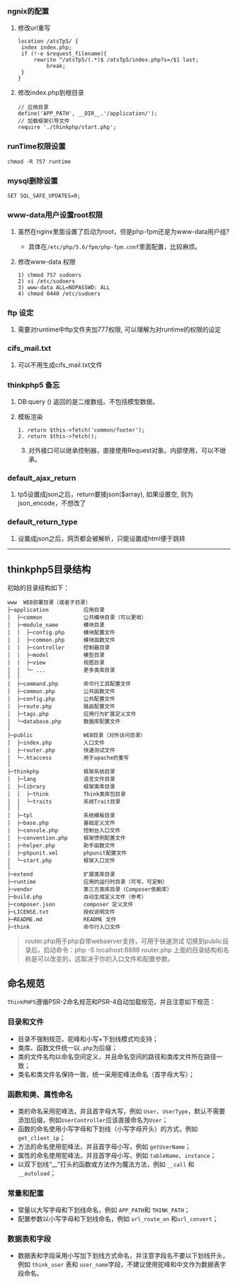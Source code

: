 ### ngnix的配置

1. 修改url重写

   ```
   location /atsTp5/ {
   	index index.php;
   	if (!-e $request_filename){
   		rewrite ^/atsTp5/(.*)$ /atsTp5/index.php?s=/$1 last;
   			break;
   	}
   }
   ```

   

2. 修改index.php到根目录

   ```
   // 应用目录
   define('APP_PATH', __DIR__.'/application/');
   // 加载框架引导文件
   require './thinkphp/start.php';
   ```


### runTime权限设置

```
chmod -R 757 runtime
```

### mysql删除设置

```
SET SQL_SAFE_UPDATES=0;
```

### www-data用户设置root权限

1. 虽然在nginx里面设置了启动为root，但是php-fpm还是为www-data用户组?

   + 具体在`/etc/php/5.6/fpm/php-fpm.conf`里面配置，比较麻烦。

2. 修改www-data 权限 

   ```
   1) chmod 757 sudoers
   2) vi /etc/sudoers
   3) www-data ALL=NOPASSWD: ALL
   4) chmod 0440 /etc/sudoers
   ```

### ftp 设定

1. 需要对runtime中ftp文件夹加777权限, 可以理解为对runtime的权限的设定

### cifs_mail.txt

1. 可以不用生成cifs_mail.txt文件

### thinkphp5 备忘

 1. DB:query () 返回的是二维数组。不包括模型数据。

 2. 模板渲染

    ```
    1. return $this->fetch('common/footer');
    2. return $this->fetch();
    ```

    3. 对外接口可以继承控制器，直接使用Request对象。内部使用，可以不继承。


### default_ajax_return
  1. tp5设置成json之后，return要接json($array), 如果设置空, 则为json_encode，不想改了

### default_return_type
  1. 设置成json之后，网页都会被解析，只能设置成html便于跳转
  
       
---
## thinkphp5目录结构

初始的目录结构如下：

~~~
www  WEB部署目录（或者子目录）
├─application           应用目录
│  ├─common             公共模块目录（可以更改）
│  ├─module_name        模块目录
│  │  ├─config.php      模块配置文件
│  │  ├─common.php      模块函数文件
│  │  ├─controller      控制器目录
│  │  ├─model           模型目录
│  │  ├─view            视图目录
│  │  └─ ...            更多类库目录
│  │
│  ├─command.php        命令行工具配置文件
│  ├─common.php         公共函数文件
│  ├─config.php         公共配置文件
│  ├─route.php          路由配置文件
│  ├─tags.php           应用行为扩展定义文件
│  └─database.php       数据库配置文件
│
├─public                WEB目录（对外访问目录）
│  ├─index.php          入口文件
│  ├─router.php         快速测试文件
│  └─.htaccess          用于apache的重写
│
├─thinkphp              框架系统目录
│  ├─lang               语言文件目录
│  ├─library            框架类库目录
│  │  ├─think           Think类库包目录
│  │  └─traits          系统Trait目录
│  │
│  ├─tpl                系统模板目录
│  ├─base.php           基础定义文件
│  ├─console.php        控制台入口文件
│  ├─convention.php     框架惯例配置文件
│  ├─helper.php         助手函数文件
│  ├─phpunit.xml        phpunit配置文件
│  └─start.php          框架入口文件
│
├─extend                扩展类库目录
├─runtime               应用的运行时目录（可写，可定制）
├─vendor                第三方类库目录（Composer依赖库）
├─build.php             自动生成定义文件（参考）
├─composer.json         composer 定义文件
├─LICENSE.txt           授权说明文件
├─README.md             README 文件
├─think                 命令行入口文件
~~~

> router.php用于php自带webserver支持，可用于快速测试
> 切换到public目录后，启动命令：php -S localhost:8888  router.php
> 上面的目录结构和名称是可以改变的，这取决于你的入口文件和配置参数。

## 命名规范

`ThinkPHP5`遵循PSR-2命名规范和PSR-4自动加载规范，并且注意如下规范：

### 目录和文件

*   目录不强制规范，驼峰和小写+下划线模式均支持；
*   类库、函数文件统一以`.php`为后缀；
*   类的文件名均以命名空间定义，并且命名空间的路径和类库文件所在路径一致；
*   类名和类文件名保持一致，统一采用驼峰法命名（首字母大写）；

### 函数和类、属性命名
*   类的命名采用驼峰法，并且首字母大写，例如 `User`、`UserType`，默认不需要添加后缀，例如`UserController`应该直接命名为`User`；
*   函数的命名使用小写字母和下划线（小写字母开头）的方式，例如 `get_client_ip`；
*   方法的命名使用驼峰法，并且首字母小写，例如 `getUserName`；
*   属性的命名使用驼峰法，并且首字母小写，例如 `tableName`、`instance`；
*   以双下划线“__”打头的函数或方法作为魔法方法，例如 `__call` 和 `__autoload`；

### 常量和配置
*   常量以大写字母和下划线命名，例如 `APP_PATH`和 `THINK_PATH`；
*   配置参数以小写字母和下划线命名，例如 `url_route_on` 和`url_convert`；

### 数据表和字段
*   数据表和字段采用小写加下划线方式命名，并注意字段名不要以下划线开头，例如 `think_user` 表和 `user_name`字段，不建议使用驼峰和中文作为数据表字段命名。